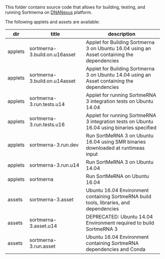 This folder contains source code that allows for building, testing, and running Sortmerna on [DNANexus](https://www.dnanexus.com/) platform.

The following applets and assets are available:

dir | title | description
----|-------|------------
applets | sortmerna-3.build.on.u16asset | Applet for Building Sortmerna 3 on Ubuntu 16.04 using an Asset containing the dependencies
applets | sortmerna-3.build.on.u14asset | Applet for Building Sortmerna 3 on Ubuntu 14.04 using an Asset containing the dependencies
applets | sortmerna-3.run.tests.u14 | Applet for running SortmeRNA 3 integration tests on Ubuntu 14.04
applets | sortmerna-3.run.tests.u16 | Applet for running SortmeRNA 3 integration tests on Ubuntu 16.04 using binaries specified 
applets | sortmerna-3.run.dev | Run SortMeRNA 3 on Ubuntu 16.04 using SMR binaries downloaded at runtimeas input
applets | sortmerna-3.run.u14 | Run SortMeRNA 3 on Ubuntu 14.04
applets | sortmerna | Run SortMeRNA on Ubuntu 16.04
assets | sortmerna-3.asset | Ubuntu 16.04 Environment containing SortmeRNA build tools, libraries, and dependencies
assets | sortmerna-3.asset.u14 | DEPRECATED: Ubuntu 14.04 Environment required to build SortmeRNA 3
assets | sortmerna-3.run.asset | Ubuntu 16.04 Environment containing SortmeRNA dependencies and Conda